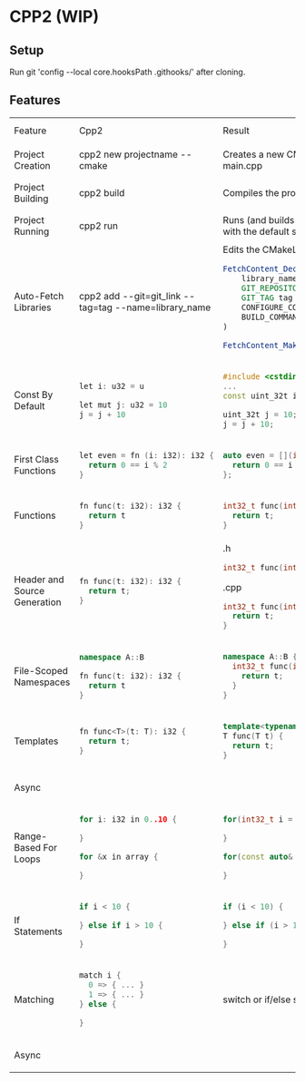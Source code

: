 # CPP2 (WIP)

## Setup

Run git 'config --local core.hooksPath .githooks/' after cloning.

## Features

<table>
<tr>
<td>Feature</td><td> Cpp2 </td> <td> Result </td> <td> Implementation Status </td>
</tr>
<tr>
<td> Project Creation </td>
<td>
cpp2 new projectname --cmake
</td>
<td>
Creates a new CMake project with a main.cpp
</td>
<td> 

- [ ] WIP

</td>  
</tr>
<tr>
<td> Project Building </td>
<td>
cpp2 build
</td>
<td>
Compiles the project into cpp files 
</td>
<td>
  
- [ ] WIP
</td>  
</tr>
<tr>
<td> Project Running </td>
<td>
cpp2 run
</td>
<td>
Runs (and builds if necessary) the project with the default setup 
</td>
<td>
  
- [ ] WIP
</td>  
</tr>
<tr>
<td> Auto-Fetch Libraries </td>
<td>
cpp2 add --git=git_link --tag=tag --name=library_name
</td>
<td>
Edits the CMakeLists with FetchContent
  
```cmake
FetchContent_Declare(
    library_name
    GIT_REPOSITORY git_link
    GIT_TAG tag
    CONFIGURE_COMMAND ""
    BUILD_COMMAND ""
)

FetchContent_MakeAvailable(library_name)
```

</td>
<td> 
  
- [ ] WIP
</td>  
</tr>
<tr>
<td> Const By Default </td>
<td> 

```cpp
let i: u32 = u
```

```cpp
let mut j: u32 = 10
j = j + 10
```

</td>
<td>
    
```cpp
#include <cstdint>
...
const uint_32t i = u;
```

```cpp
uint_32t j = 10;
j = j + 10;
```

</td>
<td> 
  
- [ ] WIP
</td>  
</tr>
<tr>
<td> First Class Functions </td>
<td>
  
```cpp
let even = fn (i: i32): i32 {
  return 0 == i % 2
}
```

</td>
<td>
    
```cpp
auto even = [](int32_t i) {
  return 0 == i % 2;
};
```

</td>
<td>
  
- [ ] WIP
</td>  
</tr>
<tr>
<td> Functions </td>
<td>
  
```cpp
fn func(t: i32): i32 {
  return t
}
```

</td>
<td>
    
```cpp
int32_t func(int32_t t) {
  return t;
}
```

</td>
<td>

- [ ] WIP
</td>  
</tr>
<tr>
<td> Header and Source Generation </td>
<td>
  
```cpp
fn func(t: i32): i32 {
  return t;
}
```

</td>
<td>
.h
  
```cpp
int32_t func(int32_t t);
```
.cpp
  
```cpp
int32_t func(int32_t t) {
  return t;
}
```

</td>
<td>

- [ ] WIP
</td>  
</tr>
<tr>
<td> File-Scoped Namespaces </td>
<td>
  
```cpp
namespace A::B

fn func(t: i32): i32 {
  return t
}
```

</td>
<td>
    
```cpp
namespace A::B {
  int32_t func(int32_t t) {
    return t;
  }
}
```

</td>
<td>

- [ ] WIP
</td>  
</tr>
<tr>
<td> Templates </td>
<td>
  
```cpp
fn func<T>(t: T): i32 {
  return t;
}

```

</td>
<td>
  
```cpp
template<typename T>
T func(T t) {
  return t;
}
```

</td>
<td>

- [ ] WIP
</td>  
</tr>
<tr>
<td> Async </td>
<td>

</td>
<td>

</td>
<td>

- [ ] WIP
</td>  
</tr>
<tr>
<td> Range-Based For Loops </td>
<td>
  
```cpp
for i: i32 in 0..10 {

}
```

```cpp
for &x in array {

}
```

</td>
<td>

```cpp
for(int32_t i = 0; i < 10; i++) {

}
```

```cpp
for(const auto& x : array) {

}
```

</td>
<td>

- [ ] WIP
</td>  
</tr>
<tr>
<td> If Statements </td>
<td>
  
```cpp
if i < 10 {

} else if i > 10 {

}
```

</td>
<td>

```cpp
if (i < 10) {

} else if (i > 10) {

}
```

</td>
<td>

- [ ] WIP
</td>  
</tr>
<tr>
<td> Matching </td>
<td>
  
```cpp
match i {
  0 => { ... }
  1 => { ... }
} else {

}
```

</td>
<td>
switch or if/else statement
</td>
<td>

- [ ] WIP
</td>  
</tr>
<tr>
<td> Async </td>
<td>

</td>
<td>

</td>
<td>

- [ ] WIP
</td>  
</tr>
</table>
